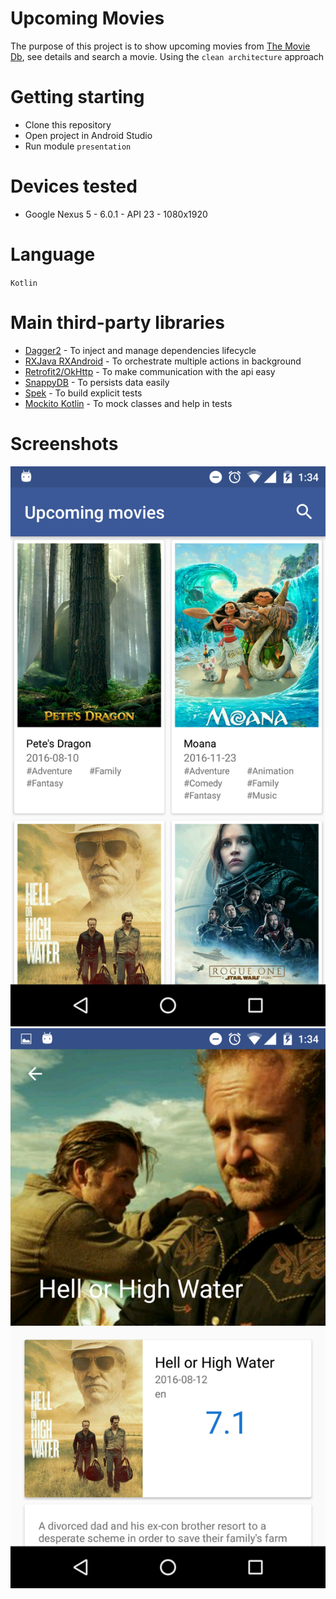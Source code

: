 # Upcoming Movies
The purpose of this project is to show upcoming movies from [The Movie Db](https://www.themoviedb.org/), see details and search a movie. Using the `clean architecture` approach

# Getting starting

- Clone this repository
- Open project in Android Studio
- Run module `presentation`

# Devices tested
- Google Nexus 5 - 6.0.1 - API 23 - 1080x1920

# Language
`Kotlin`

# Main third-party libraries

- [Dagger2](https://github.com/google/dagger) - To inject and manage dependencies lifecycle 
- [RXJava RXAndroid](https://github.com/ReactiveX/RxAndroid) - To orchestrate multiple actions in background
- [Retrofit2/OkHttp](https://square.github.io/retrofit/) - To make communication with the api easy
- [SnappyDB](https://github.com/nhachicha/SnappyDB) - To persists data easily
- [Spek](https://jetbrains.github.io/spek/) - To build explicit tests
- [Mockito Kotlin](https://github.com/nhaarman/mockito-kotlin) - To mock classes and help in tests

# Screenshots

![Alt text](/screenshots/Screenshot_movies.png?raw=true "Movies")
![Alt text](/screenshots/Screenshot_movie_detail.png?raw=true "Movie detail")
